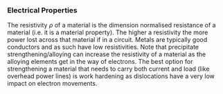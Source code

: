 ### Electrical Properties
The resistivity $\rho$ of a material is the dimension normalised resistance of a material (i.e. it is a material property). The higher a resistivity the more power lost across that material if in a circuit.
Metals are typically good conductors and as such have low resistivities.
Note that precipitate strengthening/alloying can increase the resistivity of a material as the alloying elements get in the way of electrons. 
The best option for strengthening a material that needs to carry both current and load (like overhead power lines) is work hardening as dislocations have a very low impact on electron movements.